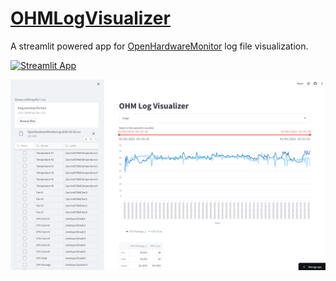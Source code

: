 # [OHMLogVisualizer](https://ohmlogvisualizer.streamlit.app/)

A streamlit powered app for [OpenHardwareMonitor](https://openhardwaremonitor.org/) log file visualization.

[![Streamlit App](https://static.streamlit.io/badges/streamlit_badge_black_white.svg)](https://ohmlogvisualizer.streamlit.app)

<img src="OHMLogVisualizer.png">
